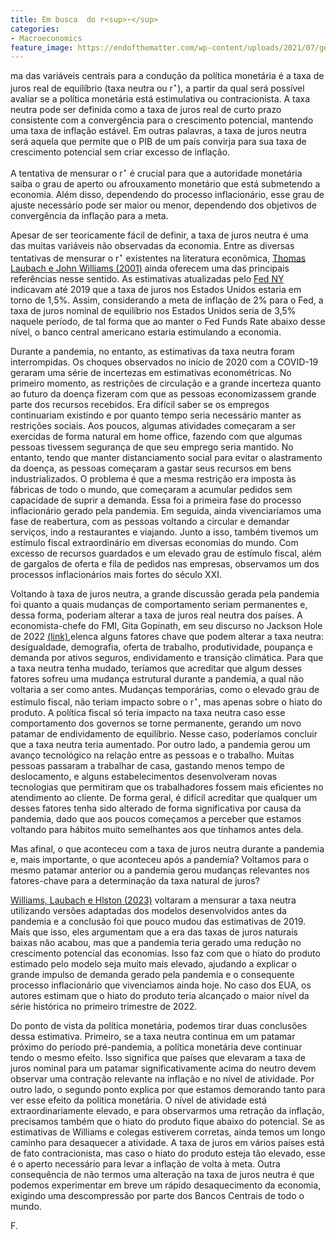 ```yaml
---
title: Em busca  do r<sup>⋆</sup>
categories:
- Macroeconomics
feature_image: https://endofthematter.com/wp-content/uploads/2021/07/getty_491242813_344633.jpg
---
```


ma das variáveis centrais para a condução da política monetária é a taxa de juros real de equilíbrio (taxa neutra ou r<sup>⋆</sup>), a partir da qual será possível avaliar se a política monetária está estimulativa ou contracionista. A taxa neutra pode ser definida como a taxa de juros real de curto prazo consistente com a convergência para o crescimento potencial, mantendo uma taxa de inflação estável. Em outras palavras, a taxa de juros neutra será aquela que permite que o PIB de um país convirja para sua taxa de crescimento potencial sem criar excesso de inflação.

A tentativa de mensurar o r<sup>⋆</sup> é crucial para que a autoridade monetária saiba o grau de aperto ou afrouxamento monetário que está submetendo a economia. Além disso, dependendo do processo inflacionário, esse grau de ajuste necessário pode ser maior ou menor, dependendo dos objetivos de convergência da inflação para a meta.

Apesar de ser teoricamente fácil de definir, a taxa de juros neutra é uma das muitas variáveis não observadas da economia. Entre as diversas tentativas de mensurar o r<sup>⋆</sup> existentes na literatura econômica, [Thomas Laubach e John Williams (2001)](https://www.federalreserve.gov/pubs/feds/2001/200156/200156pap.pdf) ainda oferecem uma das principais referências nesse sentido. As estimativas atualizadas pelo [Fed NY](https://www.newyorkfed.org/research/policy/rstar) indicavam até 2019 que a taxa de juros nos Estados Unidos estaria em torno de 1,5%. Assim, considerando a meta de inflação de 2% para o Fed, a taxa de juros nominal de equilíbrio nos Estados Unidos seria de 3,5% naquele período, de tal forma que ao manter o Fed Funds Rate abaixo desse nível, o banco central americano estaria estimulando a economia.

Durante a pandemia, no entanto, as estimativas da taxa neutra foram interrompidas. Os choques observados no início de 2020 com a COVID-19 geraram uma série de incertezas em estimativas econométricas. No primeiro momento, as restrições de circulação e a grande incerteza quanto ao futuro da doença fizeram com que as pessoas economizassem grande parte dos recursos recebidos. Era difícil saber se os empregos continuariam existindo e por quanto tempo seria necessário manter as restrições sociais. Aos poucos, algumas atividades começaram a ser exercidas de forma natural em home office, fazendo com que algumas pessoas tivessem segurança de que seu emprego seria mantido. No entanto, tendo que manter distanciamento social para evitar o alastramento da doença, as pessoas começaram a gastar seus recursos em bens industrializados. O problema é que a mesma restrição era imposta às fábricas de todo o mundo, que começaram a acumular pedidos sem capacidade de suprir a demanda. Essa foi a primeira fase do processo inflacionário gerado pela pandemia. Em seguida, ainda vivenciaríamos uma fase de reabertura, com as pessoas voltando a circular e demandar serviços, indo a restaurantes e viajando. Junto a isso, também tivemos um estímulo fiscal extraordinário em diversas economias do mundo. Com excesso de recursos guardados e um elevado grau de estímulo fiscal, além de gargalos de oferta e fila de pedidos nas empresas, observamos um dos processos inflacionários mais fortes do século XXI.

Voltando à taxa de juros neutra, a grande discussão gerada pela pandemia foi quanto a quais mudanças de comportamento seriam permanentes e, dessa forma, poderiam alterar a taxa de juros real neutra dos países. A economista-chefe do FMI, Gita Gopinath, em seu discurso no Jackson Hole de 2022 [(link)](https://www.imf.org/en/News/Articles/2022/08/26/sp-gita-gopinath-remarks-at-the-jackson-hole-symposium),elenca alguns fatores chave que podem alterar a taxa neutra: desigualdade, demografia, oferta de trabalho, produtividade, poupança e demanda por ativos seguros, endividamento e transição climática. Para que a taxa neutra tenha mudado, teríamos que acreditar que algum desses fatores sofreu uma mudança estrutural durante a pandemia, a qual não voltaria a ser como antes. Mudanças temporárias, como o elevado grau de estímulo fiscal, não teriam impacto sobre o r<sup>⋆</sup>, mas apenas sobre o hiato do produto. A política fiscal só teria impacto na taxa neutra caso esse comportamento dos governos se torne permanente, gerando um novo patamar de endividamento de equilíbrio. Nesse caso, poderíamos concluir que a taxa neutra teria aumentado. Por outro lado, a pandemia gerou um avanço tecnológico na relação entre as pessoas e o trabalho. Muitas pessoas passaram a trabalhar de casa, gastando menos tempo de deslocamento, e alguns estabelecimentos desenvolveram novas tecnologias que permitiram que os trabalhadores fossem mais eficientes no atendimento ao cliente. De forma geral, é difícil acreditar que qualquer um desses fatores tenha sido alterado de forma significativa por causa da pandemia, dado que aos poucos começamos a perceber que estamos voltando para hábitos muito semelhantes aos que tínhamos antes dela.

Mas afinal, o que aconteceu com a taxa de juros neutra durante a pandemia e, mais importante, o que aconteceu após a pandemia? Voltamos para o mesmo patamar anterior ou a pandemia gerou mudanças relevantes nos fatores-chave para a determinação da taxa natural de juros?

[Williams, Laubach e Hlston (2023)](https://www.newyorkfed.org/medialibrary/media/research/economists/williams/HLW_2023) voltaram a mensurar a taxa neutra utilizando versões adaptadas dos modelos desenvolvidos antes da pandemia e a conclusão foi que pouco mudou das estimativas de 2019. Mais que isso, eles argumentam que a era das taxas de juros naturais baixas não acabou, mas que a pandemia teria gerado uma redução no crescimento potencial das economias. Isso faz com que o hiato do produto estimado pelo modelo seja muito mais elevado, ajudando a explicar o grande impulso de demanda gerado pela pandemia e o consequente processo inflacionário que vivenciamos ainda hoje. No caso dos EUA, os autores estimam que o hiato do produto teria alcançado o maior nível da série histórica no primeiro trimestre de 2022.

Do ponto de vista da política monetária, podemos tirar duas conclusões dessa estimativa. Primeiro, se a taxa neutra continua em um patamar próximo do período pré-pandemia, a política monetária deve continuar tendo o mesmo efeito. Isso significa que países que elevaram a taxa de juros nominal para um patamar significativamente acima do neutro devem observar uma contração relevante na inflação e no nível de atividade. Por outro lado, o segundo ponto explica por que estamos demorando tanto para ver esse efeito da política monetária. O nível de atividade está extraordinariamente elevado, e para observarmos uma retração da inflação, precisamos também que o hiato do produto fique abaixo do potencial. Se as estimativas de Williams e colegas estiverem corretas, ainda temos um longo caminho para desaquecer a atividade. A taxa de juros em vários países está de fato contracionista, mas caso o hiato do produto esteja tão elevado, esse é o aperto necessário para levar a inflação de volta à meta. Outra consequência de não termos uma alteração na taxa de juros neutra é que podemos experimentar em breve um rápido desaquecimento da economia, exigindo uma descompressão por parte dos Bancos Centrais de todo o mundo.





F.
